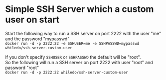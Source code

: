 # Simple SSH Server which a custom user on start
Start the following way to run a SSH server on port 2222 with the user "me" and the password "mypasswd"   
`docker run -d -p 2222:22 -e SSHUSER=me -e SSHPASSWD=mypasswd whiledo/ssh-server-custom-user`   

If you don't specify `SSHUSER` or `SSHPASSWD` the default will be "root".  
So the following will run a SSH server on port 2222 with user "root" and password "root"  
`docker run -d -p 2222:22 whiledo/ssh-server-custom-user`

